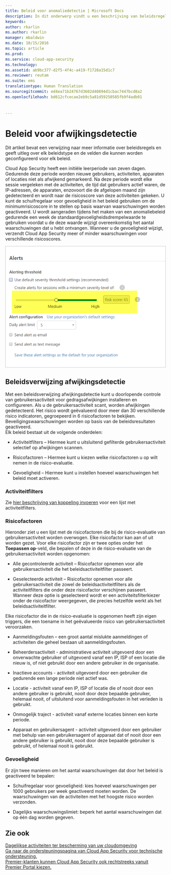 ```yaml
---
title: Beleid voor anomaliedetectie | Microsoft Docs
description: In dit onderwerp vindt u een beschrijving van beleidsregels voor anomaliedetectie en naslaginformatie over de bouwstenen van een beleid voor anomaliedetectie.
keywords: 
author: rkarlin
ms.author: rkarlin
manager: mbaldwin
ms.date: 10/15/2016
ms.topic: article
ms.prod: 
ms.service: cloud-app-security
ms.technology: 
ms.assetid: ab9bc377-d2f5-4f4c-a419-f1728a15d1c7
ms.reviewer: reutam
ms.suite: ems
translationtype: Human Translation
ms.sourcegitcommit: ed4ea71b24767d3602d40894d1cbac7447bcd8a2
ms.openlocfilehash: bd612cfcecae2eb9c5a81d59250585fb9f4adb01


---
```


# <a name="anomaly-detection-policy"></a>Beleid voor afwijkingsdetectie
Dit artikel bevat een verwijzing naar meer informatie over beleidsregels en geeft uitleg over elk beleidstype en de velden die kunnen worden geconfigureerd voor elk beleid.  
 
Cloud App Security heeft een initiële leerperiode van zeven dagen. Gedurende deze periode worden nieuwe gebruikers, activiteiten, apparaten of locaties niet als afwijkend gemarkeerd. Na deze periode wordt elke sessie vergeleken met de activiteiten, de tijd dat gebruikers actief waren, de IP-adressen, de apparaten, enzovoort die de afgelopen maand zijn gedetecteerd en wordt naar de risicoscore van deze activiteiten gekeken. U kunt de schuifregelaar voor gevoeligheid in het beleid gebruiken om de minimumrisicoscore in te stellen op basis waarvan waarschuwingen worden geactiveerd. U wordt aangeraden tijdens het maken van een anomaliebeleid gedurende een week de standaardgevoeligheidsdrempelwaarde te gebruiken voordat u de deze waarde wijzigt overeenkomstig het aantal waarschuwingen dat u hebt ontvangen. Wanneer u de gevoeligheid wijzigt, verzendt Cloud App Security meer of minder waarschuwingen voor verschillende risicoscores.
  
![Schuifregelaar voor gevoeligheid](./media/sensitivity-slider.png)
## <a name="anomaly-detection-policy-reference"></a>Beleidsverwijzing afwijkingsdetectie  
Met een beleidsverwijzing afwijkingsdetectie kunt u doorlopende controle van gebruikersactiviteit voor gedragsafwijkingen installeren en configureren.  Als u de gebruikersactiviteit scant, worden afwijkingen gedetecteerd. Het risico wordt geëvalueerd door meer dan 30 verschillende risico indicatoren, gegroepeerd in 6 risicofactoren te bekijken. Beveiligingswaarschuwingen worden op basis van de beleidsresultaten geactiveerd.   
Elk beleid bestaat uit de volgende onderdelen:  
  
-   Activiteitfilters – Hiermee kunt u uitsluitend gefilterde gebruikersactiviteit selectief op afwijkingen scannen.  
  
-   Risicofactoren – Hiermee kunt u kiezen welke risicofactoren u op wilt nemen in de risico-evaluatie.  
  
-   Gevoeligheid – Hiermee kunt u instellen hoeveel waarschuwingen het beleid moet activeren.  
  
### <a name="activity-filters"></a>Activiteitfilters  
Zie [hier beschrijving van koppeling invoeren](activity-filters.md) voor een lijst met activiteitfilters.  
  
### <a name="risk-factors"></a>Risicofactoren  
Hieronder ziet u een lijst met de risicofactoren die bij de risico-evaluatie van gebruikersactiviteit worden overwogen. Elke risicofactor kan aan of uit worden gezet. Voor elke risicofactor zijn er twee opties onder het **Toepassen op**-veld, die bepalen of deze in de risico-evaluatie van de gebruikersactiviteit worden opgenomen:  
  
-   Alle gecontroleerde activiteit – Risicofactor opnemen voor alle gebruikersactiviteit die het beleidsactiviteitfilter passeert.  
  
-   Geselecteerde activiteit – Risicofactor opnemen voor alle gebruikersactiviteit die zowel de beleidsactiviteitfilters als de activiteitfilters die onder deze risicofactor verschijnen passeert. Wanneer deze optie is geselecteerd wordt er een activiteitsfilterkiezer onder de risicofactor weergegeven, die precies hetzelfde werkt als het beleidsactiviteitfilter.  
  
Elke risicofactor die in de risico-evaluatie is opgenomen heeft zijn eigen triggers, die een toename in het geëvalueerde risico van gebruikersactiviteit veroorzaken.  
  
-   Aanmeldingsfouten – een groot aantal mislukte aanmeldingen of activiteiten die geheel bestaan uit aanmeldingsfouten.  
  
-   Beheerdersactiviteit - administratieve activiteit uitgevoerd door een onverwachte gebruiker of uitgevoerd vanaf een IP, ISP of een locatie die nieuw is, of niet gebruikt door een andere gebruiker in de organisatie.  
  
-   Inactieve accounts - activiteit uitgevoerd door een gebruiker die gedurende een lange periode niet actief was.  
  
-   Locatie - activiteit vanaf een IP, ISP of locatie die of nooit door een andere gebruiker is gebruikt, nooit door deze bepaalde gebruiker, helemaal nooit, of uitsluitend voor aanmeldingsfouten in het verleden is gebruikt.  
  
-   Onmogelijk traject - activiteit vanaf externe locaties binnen een korte periode.  
  
-   Apparaat en gebruikersagent - activiteit uitgevoerd door een gebruiker met behulp van een gebruikersagent of apparaat dat of nooit door een andere gebruiker is gebruikt, nooit door deze bepaalde gebruiker is gebruikt, of helemaal nooit is gebruikt.  
  
### <a name="sensitivity"></a>Gevoeligheid  
Er zijn twee manieren om het aantal waarschuwingen dat door het beleid is geactiveerd te bepalen:  
  
-   Schuifregelaar voor gevoeligheid: kies hoeveel waarschuwingen per 1000 gebruikers per week geactiveerd moeten worden. De waarschuwingen van de activiteiten met het hoogste risico worden verzonden.  
  
-   Dagelijks waarschuwingslimiet: beperk het aantal waarschuwingen dat op één dag worden gegeven.  
  
## <a name="see-also"></a>Zie ook  
[Dagelijkse activiteiten ter bescherming van uw cloudomgeving](daily-activities-to-protect-your-cloud-environment.md)   
[Ga naar de ondersteuningspagina van Cloud App Security voor technische ondersteuning.](http://support.microsoft.com/oas/default.aspx?prid=16031)   
[Premier-klanten kunnen Cloud App Security ook rechtstreeks vanuit Premier Portal kiezen.](https://premier.microsoft.com/)  
  
  


<!--HONumber=Oct16_HO4-->


